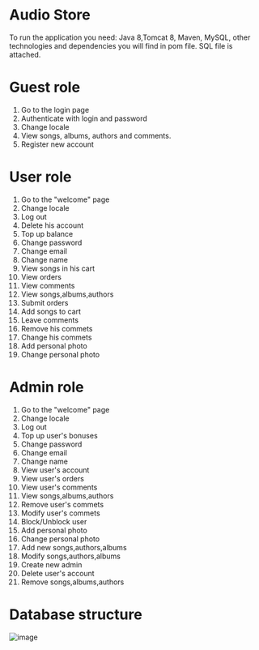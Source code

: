 # Audio Store
  To run the application you need: Java 8,Tomcat 8, Maven, MySQL, other technologies and dependencies you will find in pom file. SQL file is attached.

# Guest role
  1. Go to the login page
  2. Authenticate with login and password
  3. Change locale
  4. View songs, albums, authors and comments.	
  5. Register new account

# User role
   1. Go to the "welcome" page
   2. Change locale
   3. Log out
   4. Delete his account
   5. Top up balance
   6. Change password
   7. Change email
   8. Change name
   9. View songs in his cart
   10. View orders
   11. View comments
   12. View songs,albums,authors 
   13. Submit orders
   14. Add songs to cart
   15. Leave comments
   16. Remove his commets
   17. Change his commets
   18. Add personal photo
   19. Change personal photo

 # Admin role
   1. Go to the "welcome" page
   2. Change locale
   3. Log out
   4. Top up user's bonuses
   5. Change password
   6. Change email
   7. Change name
   8. View user's account
   9. View user's orders
   10. View user's comments
   11. View songs,albums,authors 
   12. Remove user's commets
   13. Modify user's commets
   14. Block/Unblock user
   15. Add personal photo
   16. Change personal photo
   17. Add new songs,authors,albums
   18. Modify songs,authors,albums
   19. Create new admin
   20. Delete user's account
   21. Remove songs,albums,authors

# Database structure
![image](https://user-images.githubusercontent.com/76645386/139600978-5cf83309-e445-48f7-b39f-0c26c6947514.png)